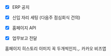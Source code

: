 - [x] ERP 공지
- [x] 신입  자리 세팅 (다음주 점심회식 건의)
- [x] 홈페이지 API
- [x] 업무보고 전달


홈페이지
히스토리 이미지 꼭 두개씩인지.,.
카카오 비즈앱